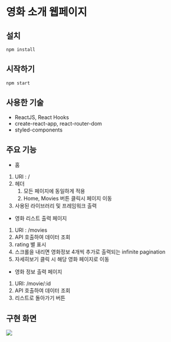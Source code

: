 # 영화 소개 웹페이지

## 설치

```
npm install
```

## 시작하기

```
npm start
```

## 사용한 기술

- ReactJS, React Hooks
- create-react-app, react-router-dom
- styled-components

## 주요 기능

- 홈

1. URI : /
2. 헤더
   1. 모든 페이지에 동일하게 적용
   2. Home, Movies 버튼 클릭시 페이지 이동
3. 사용된 라이브러리 및 프레임워크 출력

- 영화 리스트 출력 페이지

1. URI : /movies
2. API 호출하여 데이터 조회
3. rating 별 표시
4. 스크롤을 내리면 영화정보 4개씩 추가로 출력되는 infinite pagination
5. 자세히보기 클릭 시 해당 영화 페이지로 이동

- 영화 정보 출력 페이지

1. URI: /movie/:id
2. API 호출하여 데이터 조회
3. 리스트로 돌아가기 버튼

## 구현 화면

![](/images/movie-app.gif)
